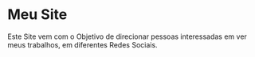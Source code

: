 # Meu Site
Este Site vem com o Objetivo de direcionar pessoas interessadas em ver meus trabalhos, em diferentes Redes Sociais.
